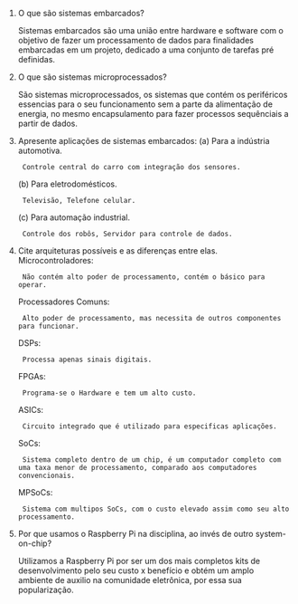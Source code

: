 1. O que são sistemas embarcados?

	Sistemas embarcados são uma união entre hardware e software com o objetivo de fazer um processamento de dados para finalidades embarcadas em um projeto, dedicado a uma conjunto de tarefas pré definidas. 

2. O que são sistemas microprocessados?

	São sistemas microprocessados, os sistemas que contém os periféricos essencias para o seu funcionamento sem a parte da alimentação de energia, no mesmo encapsulamento para fazer processos sequênciais a partir de dados. 

3. Apresente aplicações de sistemas embarcados:
	(a) Para a indústria automotiva.

		Controle central do carro com integração dos sensores.
	(b) Para eletrodomésticos.


		Televisão, Telefone celular.
	(c) Para automação industrial.

		Controle dos robôs, Servidor para controle de dados.

4. Cite arquiteturas possíveis e as diferenças entre elas.
	Microcontroladores: 
		
		Não contém alto poder de processamento, contém o básico para operar. 
	Processadores Comuns: 

		Alto poder de processamento, mas necessita de outros componentes para funcionar.
	DSPs: 

		Processa apenas sinais digitais.
	FPGAs: 

		Programa-se o Hardware e tem um alto custo.
	ASICs:

		Circuito integrado que é utilizado para especificas aplicações.
	SoCs: 

		Sistema completo dentro de um chip, é um computador completo com uma taxa menor de processamento, comparado aos computadores convencionais. 
	MPSoCs:
		
		Sistema com multipos SoCs, com o custo elevado assim como seu alto processamento.

		
5. Por que usamos o Raspberry Pi na disciplina, ao invés de outro system-on-chip?

	Utilizamos a Raspberry Pi por ser um dos mais completos kits de desenvolvimento pelo seu custo x benefício e obtém um amplo ambiente de auxilio na comunidade eletrônica, por essa sua popularização.